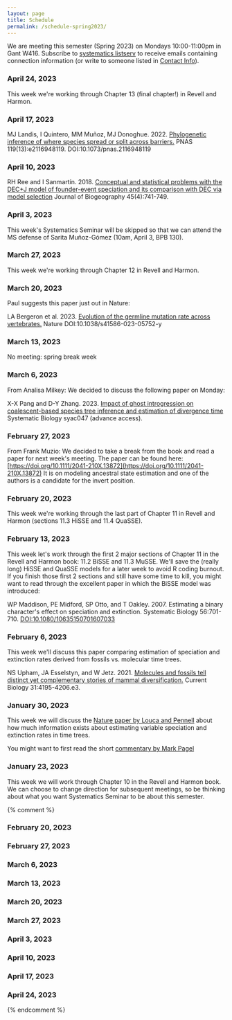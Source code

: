 ```yaml
---
layout: page
title: Schedule
permalink: /schedule-spring2023/
---
```


We are meeting this semester (Spring 2023) on Mondays 10:00-11:00pm in Gant W416. Subscribe to [systematics listserv](/systseminar/listserv/) to receive emails containing connection information (or write to someone listed in [Contact Info](/systseminar/contact-info/)).

### April 24, 2023

This week we're working through Chapter 13 (final chapter!) in Revell and Harmon.

### April 17, 2023

MJ Landis, I Quintero, MM Muñoz, MJ Donoghue. 2022. [Phylogenetic inference of where species spread or split across barriers.](https://doi.org/10.1073/pnas.2116948119) PNAS 119(13):e2116948119. DOI:10.1073/pnas.2116948119

### April 10, 2023

RH Ree and I Sanmartín. 2018. [Conceptual and statistical problems with the DEC+J model of founder-event speciation and its comparison with DEC via model selection](https://doi.org/10.1111/jbi.13173) Journal of Biogeography 45(4):741-749.

### April 3, 2023

This week's Systematics Seminar will be skipped so that we can attend the MS defense of Sarita Muñoz-Gómez (10am, April 3, BPB 130).

### March 27, 2023

This week we're working through Chapter 12 in Revell and Harmon.  

### March 20, 2023

Paul suggests this paper just out in Nature:

LA Bergeron et al. 2023. [Evolution of the germline mutation rate across vertebrates.](https://doi.org/10.1038/s41586-023-05752-y) Nature DOI:10.1038/s41586-023-05752-y

### March 13, 2023

No meeting: spring break week

### March 6, 2023

From Analisa Milkey: We decided to discuss the following paper on Monday:

X-X Pang and D-Y Zhang. 2023. [Impact of ghost introgression on coalescent-based species tree inference and estimation of divergence time](https://doi.org/10.1093/sysbio/syac047) Systematic Biology syac047 (advance access).

### February 27, 2023

From Frank Muzio: We decided to take a break from the book and read a paper for next week's meeting. The paper can be found here: [https://doi.org/10.1111/2041-210X.13872](https://doi.org/10.1111/2041-210X.13872)
It is on modeling ancestral state estimation and one of the authors is a candidate for the invert position. 

### February 20, 2023

This week we're working through the last part of Chapter 11 in Revell and Harmon (sections 11.3 HiSSE and 11.4 QuaSSE).

### February 13, 2023

This week let's work through the first 2 major sections of Chapter 11 in the Revell and Harmon book: 11.2 BiSSE and 11.3 MuSSE. We'll save the (really long) HiSSE and QuaSSE models for a later week to avoid R coding burnout. If you finish those first 2 sections and still have some time to kill, you might want to read through the excellent paper in which the BiSSE model was introduced:

WP Maddison, PE Midford, SP Otto, and T Oakley. 2007. Estimating a binary character's effect on speciation and extinction. Systematic Biology 56:701-710. [DOI:10.1080/10635150701607033](https://doi.org/10.1080/10635150701607033)

### February 6, 2023

This week we'll discuss this paper comparing estimation of speciation and extinction rates derived from fossils vs. molecular time trees.
 
NS Upham, JA Esselstyn, and W Jetz. 2021. [Molecules and fossils tell distinct yet complementary stories of mammal diversification.](https://doi.org/10.1016/j.cub.2021.07.012) Current Biology 31:4195-4206.e3.

### January 30, 2023

This week we will discuss the [Nature paper by Louca and Pennell](https://www.nature.com/articles/s41586-020-2176-1) about how much information exists about estimating variable speciation and extinction rates in time trees.

You might want to first read the short [commentary by Mark Pagel](https://www.nature.com/articles/d41586-020-01021-4)

### January 23, 2023

This week we will work through Chapter 10 in the Revell and Harmon book. We can choose to change direction for subsequent meetings, so be thinking about what you want Systematics Seminar to be about this semester.

{% comment %}

### February 20, 2023

### February 27, 2023

### March 6, 2023

### March 13, 2023

### March 20, 2023

### March 27, 2023

### April 3, 2023

### April 10, 2023

### April 17, 2023

### April 24, 2023

{% endcomment %}
